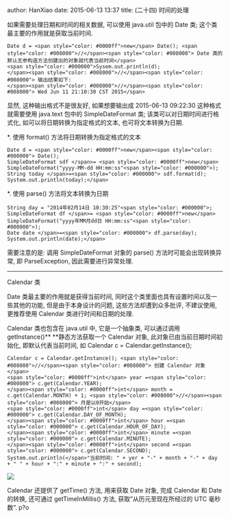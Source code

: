 author: HanXiao
date: 2015-06-13 13:37
title: (二十四) 时间的处理

如果需要处理日期和时间的相关数据, 可以使用 java.util 包中的 Date 类;
这个类最主要的作用就是获取当前时间.


    Date d = <span style="color: #0000ff">new</span> Date(); <span style="color: #008000">//</span><span style="color: #008000"> Date 类的默认无参构造方法创建出的对象就代表当前时间</span>
    <span style="color: #000000">Sysem.out.println(d);
    </span><span style="color: #008000">//</span><span style="color: #008000"> 输出结果如下:
    </span><span style="color: #008000">//</span><span style="color: #008000"> Wed Jun 11 21:10:30 CST 2015</span>







显然, 这种输出格式不是很友好, 如果想要输出成 2015-06-13 09:22:30 这种格式就需要使用 java.text 包中的 SimpleDateFormat 类;
该类可以对日期时间进行格式化, 如可以将日期转换为指定格式的文本, 也可将文本转换为日期.




*. 使用 format() 方法将日期转换为指定格式的文本



    Date d = <span style="color: #0000ff">new</span><span style="color: #000000"> Date();
    SimpleDateFormat sdf </span>= <span style="color: #0000ff">new</span> SimpleDateFormat("yyyy-MM-dd HH:mm:ss"<span style="color: #000000">);
    String today </span>=<span style="color: #000000"> sdf.format(d);
    System.out.println(today);</span>







*. 使用 parse() 方法将文本转换为日期



    String day = "2014年02月14日 10:30:25"<span style="color: #000000">;
    SimpleDateFormat df </span>= <span style="color: #0000ff">new</span> SimpleDateFormat("yyyy年MM月dd日 HH:mm:ss"<span style="color: #000000">);
    Date date </span>=<span style="color: #000000"> df.parse(day);
    System.out.println(date);</span>




需要注意的是: 调用 SimpleDateFormat 对象的 parse() 方法时可能会出现转换异常, 即 ParseException, 因此需要进行异常处理.




* * *





Calendar 类




Date 类最主要的作用就是获得当前时间, 同时这个类里面也具有设置时间以及一些其他的功能, 但是由于本身设计的问题, 这些方法却遭到众多批评, 不建议使用, 更推荐使用 Calendar 类进行时间和日期的处理.




Calendar 类也包含在 java.util 中, 它是一个抽象类, 可以通过调用 getInstance()** **静态方法获取一个 Calendar 对象, 此对象已由当前日期时间初始化, 即默认代表当前时间, 如 Calendar c = Calendar.getInstance();




    Calendar c = Calendar.getInstance(); <span style="color: #008000">//</span><span style="color: #008000"> 创建 Calendar 对象</span>
    <span style="color: #0000ff">int</span> year =<span style="color: #000000"> c.get(Calendar.YEAR);
    </span><span style="color: #0000ff">int</span> month = c.get(Calendar.MONTH) + 1; <span style="color: #008000">//</span><span style="color: #008000"> 月是以0开始</span>
    <span style="color: #0000ff">int</span> day =<span style="color: #000000"> c.get(Calendar.DAY_OF_MONTH);
    </span><span style="color: #0000ff">int</span> hour =<span style="color: #000000"> c.get(Calendar.HOUR_OF_DAY);
    </span><span style="color: #0000ff">int</span> minute =<span style="color: #000000"> c.get(Calendar.MINUTE);
    </span><span style="color: #0000ff">int</span> second =<span style="color: #000000"> c.get(Calendar.SECOND);
    System.out.println(</span>"当前时间: " + yer + "-" + month + "-" + day + " " + hour + ":" + minute + ":" + second);

![](http://i60.tinypic.com/286sso0.jpg)





Calendar 还提供了 getTime() 方法, 用来获取 Date 对象, 完成 Calendar 和 Date 的转换, 还可通过 getTimeInMillis() 方法, 获取”从历元至现在所经过的 UTC 毫秒数”.
p?o
